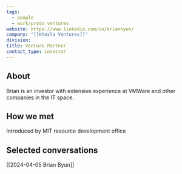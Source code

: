 ```yaml
---
tags:
  - people
  - work/proto_ventures
website: https://www.linkedin.com/in/brianbyun/
company: "[[Khosla Ventures]]"
division: 
title: Venture Partner
contact_type: investor
---
```

## About
Brian is an investor with extensive experience at VMWare and other companies in the IT space.

## How we met
Introduced by MIT resource development office

## Selected conversations
[[2024-04-05 Brian Byun]]